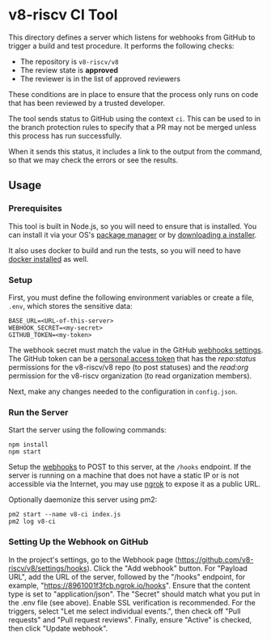 # v8-riscv CI Tool

This directory defines a server which listens for webhooks from GitHub to
trigger a build and test procedure. It performs the following checks:

- The repository is `v8-riscv/v8`
- The review state is **approved**
- The reviewer is in the list of approved reviewers

These conditions are in place to ensure that the process only runs on code that
has been reviewed by a trusted developer.

The tool sends status to GitHub using the context `ci`. This can be used to in
the branch protection rules to specify that a PR may not be merged unless this
process has run successfully.

When it sends this status, it includes a link to the output from the command, so
that we may check the errors or see the results.

## Usage

### Prerequisites

This tool is built in Node.js, so you will need to ensure that is installed. You
can install it via your OS's
[package manager](https://nodejs.org/en/download/package-manager/#debian-and-ubuntu-based-linux-distributions-enterprise-linux-fedora-and-snap-packages)
or by [downloading a installer](https://nodejs.org/en/download/).

It also uses docker to build and run the tests, so you will need to have
[docker installed](https://docs.docker.com/get-docker/) as well.

### Setup

First, you must define the following environment variables or create a file,
`.env`, which stores the sensitive data:

```
BASE_URL=<URL-of-this-server>
WEBHOOK_SECRET=<my-secret>
GITHUB_TOKEN=<my-token>
```

The webhook secret must match the value in the GitHub
[webhooks settings](https://github.com/v8-riscv/v8/settings/hooks). The GitHub
token can be a [personal access token](https://github.com/settings/tokens) that
has the _repo:status_ permissions for the v8-riscv/v8 repo (to post statuses)
and the _read:org_ permission for the v8-riscv organization (to read
organization members).

Next, make any changes needed to the configuration in `config.json`.

### Run the Server

Start the server using the following commands:

```
npm install
npm start
```

Setup the [webhooks](https://github.com/v8-riscv/v8/settings/hooks) to POST to
this server, at the `/hooks` endpoint. If the server is running on a machine
that does not have a static IP or is not accessible via the Internet, you may
use [ngrok](https://ngrok.com/) to expose it as a public URL.

Optionally daemonize this server using pm2:

```
pm2 start --name v8-ci index.js
pm2 log v8-ci
```

### Setting Up the Webhook on GitHub

In the project's settings, go to the Webhook page
(https://github.com/v8-riscv/v8/settings/hooks). Click the "Add webhook" button.
For "Payload URL", add the URL of the server, followed by the "/hooks" endpoint,
for example, "https://8961001f3fcb.ngrok.io/hooks". Ensure that the content type
is set to "application/json". The "Secret" should match what you put in the .env
file (see above). Enable SSL verification is recommended. For the triggers,
select "Let me select individual events.", then check off "Pull requests" and
"Pull request reviews". Finally, ensure "Active" is checked, then click "Update
webhook".
